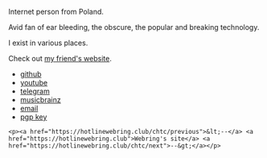 Internet person from Poland.

Avid fan of ear bleeding, the obscure, the popular and breaking technology.

I exist in various places.

Check out [my friend's website](https://sm-idk.me).

<div class="social">
    <ul>
        <li><a href="https://github.com/notchtc">github</a></li>
        <li><a href="https://www.youtube.com/channel/UC-5mLU2LQZQAjWQTCloslBw">youtube</a></li>
        <li><a href="https://t.me/chtc0">telegram</a></li>
        <li><a href="https://musicbrainz.org/user/chtc">musicbrainz</a></li>
        <li><a href="mailto:notnotcha0t1c@protonmail.com">email</a></li>
        <li><a href="files/chtc.asc" title="AB80 87BF 8782 B459 ECF8 A1E4 D65C E53E 8710 1757">pgp key</a></li>
    </ul>

    <p><a href="https://hotlinewebring.club/chtc/previous">&lt;--</a> <a href="https://hotlinewebring.club">Webring's site</a> <a href="https://hotlinewebring.club/chtc/next">--&gt;</a></p>
</div>
